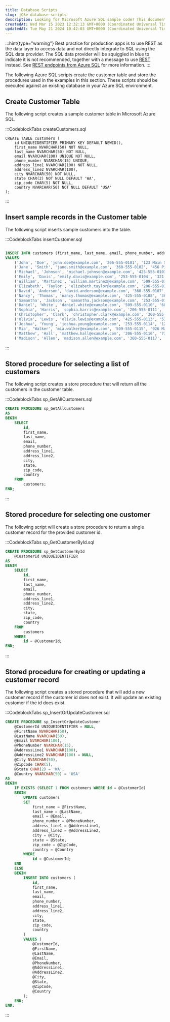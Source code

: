 ```yaml
---
title: Database Scripts
slug: jQ3e-database-scripts
description: Looking for Microsoft Azure SQL sample code? This document offers a collection of scripts to create a customer table, insert sample records, and create stored procedures for selecting and updating customer records. Access to a Microsoft Azure subscription
createdAt: Wed Mar 15 2023 12:32:13 GMT+0000 (Coordinated Universal Time)
updatedAt: Tue May 21 2024 10:42:03 GMT+0000 (Coordinated Universal Time)
---
```


:::hint{type="warning"}
Best practice for production apps is to use REST as the data layer to access data and not directly integrate to SQL using the SQL data provider. The SQL data provider will be squiggled in blue to indicate it is not recommended, together with a message to use [REST](https://docs.jigx.com/rest) instead. See [REST endpoints from Azure SQL](https://docs.jigx.com/microsoft-azure-sql) for more information.
:::

The following Azure SQL scripts create the customer table and store the procedures used in the examples in this section. These scripts should be executed against an existing database in your Azure SQL environment.

## Create Customer Table

The following script creates a sample customer table in Microsoft Azure SQL.

:::CodeblockTabs
createCustomers.sql

```pgsql
CREATE TABLE customers (
    id UNIQUEIDENTIFIER PRIMARY KEY DEFAULT NEWID(),
    first_name NVARCHAR(50) NOT NULL,
    last_name NVARCHAR(50) NOT NULL,
    email NVARCHAR(100) UNIQUE NOT NULL,
    phone_number NVARCHAR(15) UNIQUE,
    address_line1 NVARCHAR(100) NOT NULL,
    address_line2 NVARCHAR(100),
    city NVARCHAR(50) NOT NULL,
    state CHAR(2) NOT NULL DEFAULT 'WA',
    zip_code CHAR(5) NOT NULL,
    country NVARCHAR(50) NOT NULL DEFAULT 'USA'
);

```

:::

## Insert sample records in the Customer table

The following script inserts sample customers into the table.

:::CodeblockTabs
insertCustomer.sql

```sql

INSERT INTO customers (first_name, last_name, email, phone_number, address_line1, address_line2, city, zip_code)
VALUES
    ('John', 'Doe', 'john.doe@example.com', '206-555-0101', '123 Main St', 'Apt 4B', 'Seattle', '98101'),
    ('Jane', 'Smith', 'jane.smith@example.com', '360-555-0102', '456 Pine St', NULL, 'Bellevue', '98004'),
    ('Michael', 'Johnson', 'michael.johnson@example.com', '425-555-0103', '789 Oak St', NULL, 'Redmond', '98052'),
    ('Emily', 'Davis', 'emily.davis@example.com', '253-555-0104', '321 Elm St', 'Unit 3A', 'Tacoma', '98402'),
    ('William', 'Martinez', 'william.martinez@example.com', '509-555-0105', '654 Maple St', NULL, 'Spokane', '99201'),
    ('Elizabeth', 'Taylor', 'elizabeth.taylor@example.com', '206-555-0106', '987 Cedar St', NULL, 'Seattle', '98102'),
    ('David', 'Anderson', 'david.anderson@example.com', '360-555-0107', '147 Pineview Dr', NULL, 'Bellevue', '98005'),
    ('Nancy', 'Thomas', 'nancy.thomas@example.com', '425-555-0108', '369 Willow Ln', 'Apt 2C', 'Redmond', '98053'),
    ('Samantha', 'Jackson', 'samantha.jackson@example.com', '253-555-0109', '852 Spruce St', NULL, 'Tacoma', '98403'),
    ('Daniel', 'White', 'daniel.white@example.com', '509-555-0110', '681 Oakwood Ave', NULL, 'Spokane', '99202'),
    ('Sophia', 'Harris', 'sophia.harris@example.com', '206-555-0111', '408 Park Pl', 'Unit 1A', 'Seattle', '98103'),
    ('Christopher', 'Clark', 'christopher.clark@example.com', '360-555-0112', '246 Evergreen Dr', NULL, 'Bellevue', '98006'),
    ('Olivia', 'Lewis', 'olivia.lewis@example.com', '425-555-0113', '533 Pinecrest Ct', NULL, 'Redmond', '98054'),
    ('Joshua', 'Young', 'joshua.young@example.com', '253-555-0114', '129 Elmwood St', 'Apt 3B', 'Tacoma', '98404'),
    ('Mia', 'Walker', 'mia.walker@example.com', '509-555-0115', '926 Maplewood Rd', NULL, 'Spokane', '99203'),
    ('Matthew', 'Hall', 'matthew.hall@example.com', '206-555-0116', '734 Cedarwood Dr', NULL, 'Seattle', '98104'),
    ('Madison', 'Allen', 'madison.allen@example.com', '360-555-0117', '349 Pineview Ln', 'Apt 5C', 'Bellevue', '98007');
```

:::

## Stored procedure for selecting a list of customers

The following script creates a store procedure that will return all the customers in the customer table.

:::CodeblockTabs
sp\_GetAllCustomers.sql

```sql
CREATE PROCEDURE sp_GetAllCustomers
AS
BEGIN
    SELECT
        id,
        first_name,
        last_name,
        email,
        phone_number,
        address_line1,
        address_line2,
        city,
        state,
        zip_code,
        country
    FROM
        customers;
END;
```

:::

## Stored procedure for selecting one customer&#x20;

The following script will create a store procedure to return a single customer record for the provided customer id.

:::CodeblockTabs
sp\_GetCustomerById.sql

```sql
CREATE PROCEDURE sp_GetCustomerById
    @CustomerId UNIQUEIDENTIFIER
AS
BEGIN
    SELECT
        id,
        first_name,
        last_name,
        email,
        phone_number,
        address_line1,
        address_line2,
        city,
        state,
        zip_code,
        country
    FROM
        customers
    WHERE
        id = @CustomerId;
END;
```

:::

## Stored procedure for creating or updating a customer record&#x20;

The following script creates a stored procedure that will add a new customer record if the customer id does not exist. It will update an existing customer if the id does exist.

:::CodeblockTabs
sp\_InsertOrUpdateCustomer.sql

```sql
CREATE PROCEDURE sp_InsertOrUpdateCustomer
    @CustomerId UNIQUEIDENTIFIER = NULL,
    @FirstName NVARCHAR(50),
    @LastName NVARCHAR(50),
    @Email NVARCHAR(100),
    @PhoneNumber NVARCHAR(15),
    @AddressLine1 NVARCHAR(100),
    @AddressLine2 NVARCHAR(100) = NULL,
    @City NVARCHAR(50),
    @ZipCode CHAR(5),
    @State CHAR(2) = 'WA',
    @Country NVARCHAR(50) = 'USA'
AS
BEGIN
    IF EXISTS (SELECT 1 FROM customers WHERE id = @CustomerId)
    BEGIN
        UPDATE customers
        SET
            first_name = @FirstName,
            last_name = @LastName,
            email = @Email,
            phone_number = @PhoneNumber,
            address_line1 = @AddressLine1,
            address_line2 = @AddressLine2,
            city = @City,
            state = @State,
            zip_code = @ZipCode,
            country = @Country
        WHERE
            id = @CustomerId;
    END
    ELSE
    BEGIN
        INSERT INTO customers (
            id,
            first_name,
            last_name,
            email,
            phone_number,
            address_line1,
            address_line2,
            city,
            state,
            zip_code,
            country
        )
        VALUES (
            @CustomerId,
            @FirstName,
            @LastName,
            @Email,
            @PhoneNumber,
            @AddressLine1,
            @AddressLine2,
            @City,
            @State,
            @ZipCode,
            @Country
        );
    END;
END;
```

:::
